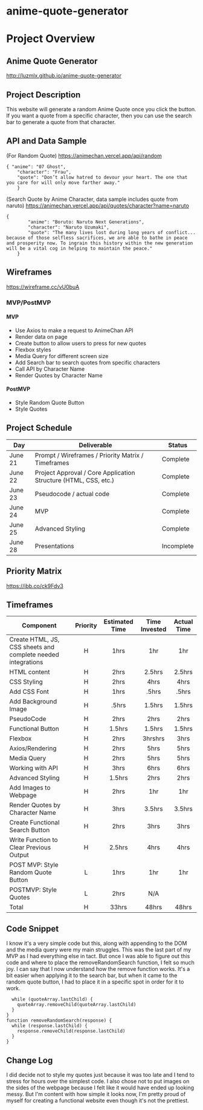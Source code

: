 # anime-quote-generator
# Project Overview

## Anime Quote Generator

http://luzmlx.github.io/anime-quote-generator

## Project Description

This website will generate a random Anime Quote once you click the button. If you want a quote from a specific character, then you can use the search bar to generate a quote from that character. 

## API and Data Sample

(For Random Quote)
https://animechan.vercel.app/api/random 
```
{ "anime": "07 Ghost",
    "character": "Frau",
    "quote": "Don’t allow hatred to devour your heart. The one that you care for will only move farther away." 
    }
```
(Search Quote by Anime Character, data sample includes quote from naruto)
https://animechan.vercel.app/api/quotes/character?name=naruto 
```
{
        "anime": "Boruto: Naruto Next Generations",
        "character": "Naruto Uzumaki",
        "quote": "The many lives lost during long years of conflict... because of those selfless sacrifices, we are able to bathe in peace and prosperity now. To ingrain this history within the new generation will be a vital cog in helping to maintain the peace."
    }
  ```
## Wireframes


https://wireframe.cc/vU0buA 


### MVP/PostMVP

#### MVP 

- Use Axios to make a request to AnimeChan API
- Render data on page 
- Create button to allow users to press for new quotes
- Flexbox styles
- Media Query for different screen size
- Add Search bar to search quotes from specific characters
- Call API by Character Name
- Render Quotes by Character Name

#### PostMVP

- Style Random Quote Button
- Style Quotes

## Project Schedule


|  Day | Deliverable | Status
|---|---| ---|
|June 21| Prompt / Wireframes / Priority Matrix / Timeframes | Complete
|June 22| Project Approval / Core Application Structure (HTML, CSS, etc.) | Complete
|June 23| Pseudocode / actual code | Complete
|June 24| MVP  | Complete
|June 25| Advanced Styling | Complete
|June 28| Presentations | Incomplete

## Priority Matrix


https://ibb.co/ck9Fdv3

## Timeframes


| Component | Priority | Estimated Time | Time Invested | Actual Time |
| --- | :---: |  :---: | :---: | :---: |
| Create HTML, JS, CSS sheets and complete needed integrations | H | 1hrs| 1hr | 1hr |
| HTML content | H | 2hrs| 2.5hrs | 2.5hrs |
| CSS Styling | H | 2hrs| 4hrs | 4hrs |
| Add CSS Font | H | 1hrs| .5hrs | .5hrs |
| Add Background Image | H | .5hrs| 1.5hrs | 1.5hrs |
| PseudoCode | H | 2hrs| 2hrs | 2hrs |
| Functional Button | H | 1.5hrs| 1.5hrs | 1.5hrs |
| Flexbox | H | 2hrs| 3hrshrs | 3hrs |
| Axios/Rendering | H | 2hrs| 5hrs | 5hrs |
| Media Query | H | 2hrs| 5hrs | 5hrs |
| Working with API | H | 3hrs| 6hrs | 6hrs |
| Advanced Styling | H | 1.5hrs| 2hrs | 2hrs |
| Add Images to Webpage | H | 2hrs| 1hr | 1hr |
| Render Quotes by Character Name | H | 3hrs| 3.5hrs | 3.5hrs |
| Create Functional Search Button | H | 2hrs| 3hrs | 3hrs |
| Write Function to Clear Previous Output | H | 2.5hrs| 4hrs | 4hrs |
| POST MVP: Style Random Quote Button | L | 1hrs| 1hr | 1hr |
| POSTMVP: Style Quotes | L | 2hrs| N/A |
| Total | H | 33hrs| 48hrs | 48hrs |

## Code Snippet
I know it's a very simple code but this, along with appending to the DOM and the media query were my main struggles. This was the last part of my MVP as I had everything else in tact. But once I was able to figure out this code and where to place the removeRandomSearch function, I felt so much joy. I can say that I now understand how the remove function works. It's a bit easier when applying it to the search bar, but when it came to the random quote button, I had to place it in a specific spot in order for it to work. 

``` function removeQuotes(quoteArray) {
  while (quoteArray.lastChild) {
    quoteArray.removeChild(quoteArray.lastChild)
  }
}
function removeRandomSearch(response) {
  while (response.lastChild) {
    response.removeChild(response.lastChild)
  }
}
```
## Change Log
 I did decide not to style my quotes just because it was too late and I tend to stress for hours over the simplest code. 
 I also chose not to put images  on the sides of the webpage because I felt like it would have ended up looking messy. But I'm content with how simple it looks now, I'm pretty proud of myself for creating a functional website even though it's not the prettiest. 
